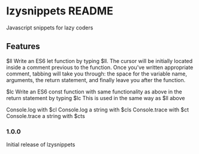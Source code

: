# lzysnippets README

Javascript snippets for lazy coders

## Features
$ll
Write an ES6 let function by typing $ll.  The cursor will be initially located inside a comment previous to the function.  Once you've written appropriate comment, tabbing will take you through: the space for the variable name, arguments, the return statement, and finally leave you after the function.

$lc
Write an ES6 const function with same functionality as above in the return statement by typing $lc
This is used in the same way as $ll above

Console.log with $cl
Console.log a string with $cls
Console.trace with $ct
Console.trace a string with $cts


### 1.0.0

Initial release of lzysnippets

